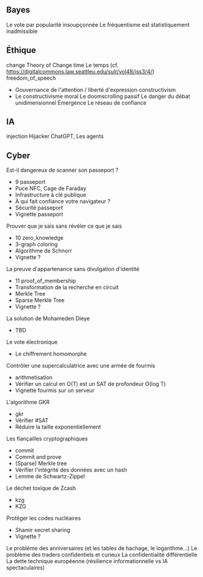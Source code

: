 ## Bayes

Le vote par popularité insoupçonnée
Le fréquentisme est statistiquement inadmissible

## Éthique 

change 	Theory of Change
time	Le temps (cf. https://digitalcommons.law.seattleu.edu/sulr/vol48/iss3/4/)
freedom_of_speech
 - Gouvernance de l'attention / liberté d'expression
constructivism
 - Le constructivisme moral
Le doomscrolling passif
Le danger du débat unidimensionnel
Émergence
Le réseau de confiance

## IA

injection	Hijacker ChatGPT, Les agents

## Cyber

Est-il dangereux de scanner son passeport ?
 - 9 passeport
 - Puce NFC, Cage de Faraday
 - Infrastructure à clé publique
 - À qui fait confiance votre navigateur ?
 - Sécurité passeport
 - Vignette passeport

Prouver que je sais sans révéler ce que je sais
 - 10 zero\_knowledge
 - 3-graph coloring
 - Algorithme de Schnorr
 - Vignette ?

La preuve d'appartenance sans divulgation d'identité
 - 11 proof\_of\_membership
 - Transformation de la recherche en circuit
 - Merkle Tree
 - Sparse Merkle Tree
 - Vignette ?

La solution de Mohameden Dieye
 - TBD

Le vote électronique
 - Le chiffrement homomorphe


Contrôler une supercalculatrice avec une armée de fourmis
 - arithmetisation
 - Vérifier un calcul en O(T) est un SAT de profondeur O(log T)
 - Vignette fourmis sur un serveur

L'algorithme GKR
 - gkr
 - Vérifier #SAT
 - Réduire la taille exponentiellement

Les fiançailles cryptographiques
 - commit
 - Commit and prove
 - (Sparse) Merkle tree
 - Vérifier l'intégrité des données avec un hash
 - Lemme de Schwartz-Zippel

Le déchet toxique de Zcash
 - kzg
 - KZG


Protéger les codes nucléaires
 - Shamir secret sharing
 - Vignette ?

Le problème des anniversaires (et les tables de hachage, le logarithme...)
Le problème des traders confidentiels et curieux
La confidentialité différentielle
La dette technique européenne (résilience informationnelle vs IA spectaculaires)

